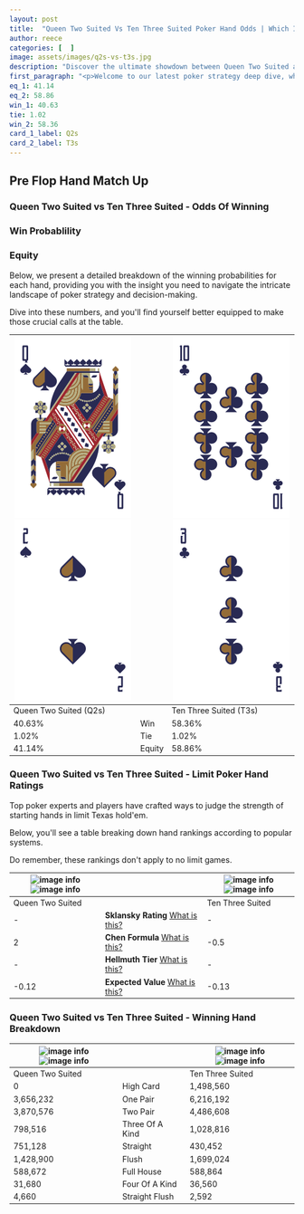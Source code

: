 ```yaml
---
layout: post
title:  "Queen Two Suited Vs Ten Three Suited Poker Hand Odds | Which Is The Better Hand In Poker? A Complete Guide"
author: reece
categories: [  ]
image: assets/images/q2s-vs-t3s.jpg
description: "Discover the ultimate showdown between Queen Two Suited and Ten Three Suited in poker! Uncover the odds, strategies, and scenarios where one hand triumphs over the other. Get ready to up your poker game with this thrilling analysis."
first_paragraph: "<p>Welcome to our latest poker strategy deep dive, where we're pitting two distinct hands against each other in a high-stakes showdown: Queen Two Suited vs Ten Three Suited.</p><p>In the dynamic world of poker, every decision counts, and knowing which hand holds the upper hand is key to your success at the table.</p><p>In this article, we'll dissect these two hands, explore the scenarios where one dominates the other, and equip you with the knowledge to make strategic choices that can tip the odds in your favor.</p><p>Get ready to unravel the intriguing dynamics of these poker hands and elevate your game to new heights.</p>"
eq_1: 41.14
eq_2: 58.86
win_1: 40.63
tie: 1.02
win_2: 58.36
card_1_label: Q2s
card_2_label: T3s
---
```




[comment]: # (sp0)

## Pre Flop Hand Match Up

<div class="table hand-ratings" markdown="1"> 



### Queen Two Suited vs Ten Three Suited - Odds Of Winning


  
<div class="row graphs"> 
<div class="col-lg-6">
    <h3>Win Probablility</h3>
    <canvas id="WinChart"></canvas>
</div>
<div class="col-lg-6">
    <h3>Equity</h3>
    <canvas id="EquityChart"></canvas>
</div>
</div>

  Below, we present a detailed breakdown of the winning probabilities for each hand, providing you with the insight you need to navigate the intricate landscape of poker strategy and decision-making. 

Dive into these numbers, and you'll find yourself better equipped to make those crucial calls at the table.


    
| ![image info](assets/images/hand1/q.png) ![image info](assets/images/hand1/2.png) |  | ![image info](assets/images/hand2/t.png) ![image info](assets/images/hand2/3.png) |
| -------- | -------- | -------- |
| Queen Two Suited (Q2s) |  | Ten Three Suited (T3s) |
| 40.63% | Win | 58.36% |
| 1.02% | Tie | 1.02% |
| 41.14% | Equity | 58.86% |




[comment]: # (sp1)



### Queen Two Suited vs Ten Three Suited - Limit Poker Hand Ratings

Top poker experts and players have crafted ways to judge the strength of starting hands in limit Texas hold'em. 

Below, you'll see a table breaking down hand rankings according to popular systems. 

Do remember, these rankings don't apply to no limit games.


    
| ![image info](https://www.riverpairs.com/assets/images/hand1/q.png) ![image info](https://www.riverpairs.com/assets/images/hand1/2.png) |  | ![image info](https://www.riverpairs.com/assets/images/hand2/t.png) ![image info](https://www.riverpairs.com/assets/images/hand2/3.png) |
| -------- | -------- | -------- |
| Queen Two Suited |  | Ten Three Suited |
| - | **Sklansky Rating** [What is this?](/sklansky-rating-explained) | - |
| 2 | **Chen Formula** [What is this?](/chen-formula-explained) | -0.5 |
| - | **Hellmuth Tier** [What is this?](/Hellmuth-tier-explained) | - |
| -0.12 | **Expected Value** [What is this?](/expected-value-explained) | -0.13 |




[comment]: # (sp2)



### Queen Two Suited vs Ten Three Suited - Winning Hand Breakdown


    
| ![image info](https://www.riverpairs.com/assets/images/hand1/q.png) ![image info](https://www.riverpairs.com/assets/images/hand1/2.png) |  | ![image info](https://www.riverpairs.com/assets/images/hand2/t.png) ![image info](https://www.riverpairs.com/assets/images/hand2/3.png) |
| -------- | -------- | -------- |
| Queen Two Suited |  | Ten Three Suited |
| 0 | High Card | 1,498,560 |
| 3,656,232 | One Pair | 6,216,192 |
| 3,870,576 | Two Pair | 4,486,608 |
| 798,516 | Three Of A Kind | 1,028,816 |
| 751,128 | Straight | 430,452 |
| 1,428,900 | Flush | 1,699,024 |
| 588,672 | Full House | 588,864 |
| 31,680 | Four Of A Kind | 36,560 |
| 4,660 | Straight Flush | 2,592 |




[comment]: # (sp3)



</div>

[comment]: # (sp4)



[comment]: # (sp5)

